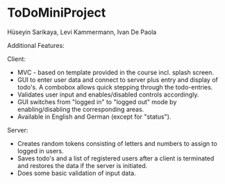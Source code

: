 # ToDoMiniProject

Hüseyin Sarikaya, Levi Kammermann, Ivan De Paola


Additional Features:

Client:
  - MVC - based on template provided in the course incl. splash screen.
  - GUI to enter user data and connect to server plus entry and display of todo's. A combobox allows quick stepping through the todo-entries.
  - Validates user input and enables/disabled controls accordingly.
  - GUI switches from "logged in" to "logged out" mode by enabling/disabling the corresponding areas.
  - Available in English and German (except for "status").
  
Server:
  - Creates random tokens consisting of letters and numbers to assign to logged in users.
  - Saves todo's and a list of registered users after a client is terminated and restores the data if the server is initiated.
  - Does some basic validation of input data.
  
